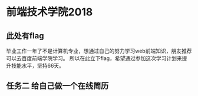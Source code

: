 # 前端技术学院2018
## 此处有flag
毕业工作一年了不是计算机专业，想通过自己的努力学习web前端知识，朋友推荐可以去百度前端学院学习。
所以在此立下flag，希望通过参加这次学习计划来提升技能水平，坚持66天。
## 任务二 给自己做一个在线简历
